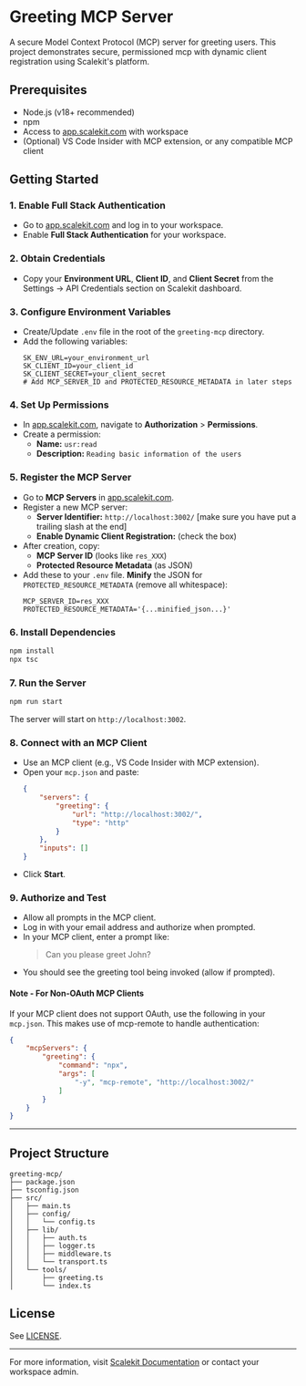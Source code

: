 # Greeting MCP Server

A secure Model Context Protocol (MCP) server for greeting users. This project demonstrates secure, permissioned mcp with dynamic client registration using Scalekit's platform.

## Prerequisites
- Node.js (v18+ recommended)
- npm
- Access to [app.scalekit.com](https://app.scalekit.com) with workspace
- (Optional) VS Code Insider with MCP extension, or any compatible MCP client

## Getting Started

### 1. Enable Full Stack Authentication
- Go to [app.scalekit.com](https://app.scalekit.com) and log in to your workspace.
- Enable **Full Stack Authentication** for your workspace.

### 2. Obtain Credentials
- Copy your **Environment URL**, **Client ID**, and **Client Secret** from the Settings -> API Credentials section on Scalekit dashboard.

### 3. Configure Environment Variables
- Create/Update `.env` file in the root of the `greeting-mcp` directory.
- Add the following variables:
	```env
	SK_ENV_URL=your_environment_url
	SK_CLIENT_ID=your_client_id
	SK_CLIENT_SECRET=your_client_secret
	# Add MCP_SERVER_ID and PROTECTED_RESOURCE_METADATA in later steps
	```

### 4. Set Up Permissions
- In [app.scalekit.com](https://app.scalekit.com), navigate to **Authorization** > **Permissions**.
- Create a permission:
	- **Name:** `usr:read`
	- **Description:** `Reading basic information of the users`

### 5. Register the MCP Server
- Go to **MCP Servers** in [app.scalekit.com](https://app.scalekit.com).
- Register a new MCP server:
	- **Server Identifier:** `http://localhost:3002/` [make sure you have put a trailing slash at the end]
	- **Enable Dynamic Client Registration:** (check the box)
- After creation, copy:
	- **MCP Server ID** (looks like `res_XXX`)
	- **Protected Resource Metadata** (as JSON)
- Add these to your `.env` file. **Minify** the JSON for `PROTECTED_RESOURCE_METADATA` (remove all whitespace):
	```env
	MCP_SERVER_ID=res_XXX
	PROTECTED_RESOURCE_METADATA='{...minified_json...}'
	```

### 6. Install Dependencies
```sh
npm install
npx tsc
```

### 7. Run the Server
```sh
npm run start
```

The server will start on `http://localhost:3002`.

### 8. Connect with an MCP Client
- Use an MCP client (e.g., VS Code Insider with MCP extension).
- Open your `mcp.json` and paste:
	```json
	{
		"servers": {
			"greeting": {
				"url": "http://localhost:3002/",
				"type": "http"
			}
		},
		"inputs": []
	}
	```
- Click **Start**.

### 9. Authorize and Test
- Allow all prompts in the MCP client.
- Log in with your email address and authorize when prompted.
- In your MCP client, enter a prompt like:
	> Can you please greet John?
- You should see the greeting tool being invoked (allow if prompted).

#### Note - For Non-OAuth MCP Clients
If your MCP client does not support OAuth, use the following in your `mcp.json`. This makes use of mcp-remote to handle authentication:
```json
{
	"mcpServers": {
		"greeting": {
			"command": "npx",
			"args": [
				"-y", "mcp-remote", "http://localhost:3002/"
			]
		}
	}
}
```

---

## Project Structure
```
greeting-mcp/
├── package.json
├── tsconfig.json
├── src/
│   ├── main.ts
│   ├── config/
│   │   └── config.ts
│   ├── lib/
│   │   ├── auth.ts
│   │   ├── logger.ts
│   │   ├── middleware.ts
│   │   └── transport.ts
│   └── tools/
│       ├── greeting.ts
│       └── index.ts
```

## License
See [LICENSE](./LICENSE).

---

For more information, visit [Scalekit Documentation](https://docs.scalekit.com/guides/mcp/overview/) or contact your workspace admin.